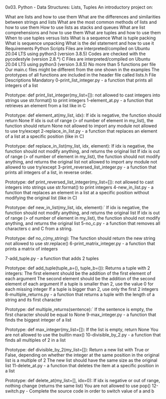0x03. Python - Data Structures: Lists, Tuples
An introductory project on:

What are lists and how to use them
What are the differences and similarities between strings and lists
What are the most common methods of lists and how to use them
How to use lists as stacks and queues
What are list comprehensions and how to use them
What are tuples and how to use them
When to use tuples versus lists
What is a sequence
What is tuple packing
What is sequence unpacking
What is the del statement and how to use it
Requirements
Python Scripts
Files are interpreted/compiled on Ubuntu 20.04 LTS using python3 (version 3.8.5)
Codes are checked with the pycodestyle (version 2.8.*)
C
Files are interpreted/compiled on Ubuntu 20.04 LTS using python3 (version 3.8.5)
No more than 5 functions per file
Our main.c files might be different from the one shown in the examples
The prototypes of all functions are included in the header file called lists.h
File Descriptions
Mandatory
0-print_list_integer.py - a function that prints all integers of a list

Prototype: def print_list_integer(my_list=[]):
not allowed to cast integers into strings
use str.format() to print integers
1-element_at.py - a function that retrieves an element from a list like in C

Prototype: def element_at(my_list, idx):
If idx is negative, the function should return None
If idx is out of range (> of number of element in my_list), the function should return None
not allowed to import any module
not allowed to use try/except
2-replace_in_list.py - a function that replaces an element of a list at a specific position (like in C)

Prototype: def replace_in_list(my_list, idx, element):
If idx is negative, the function should not modify anything, and returns the original list
If idx is out of range (> of number of element in my_list), the function should not modify anything, and returns the original list
not allowed to import any module
not allowed to use try/except
3-print_reversed_list_integer.py - a function that prints all integers of a list, in reverse order.

Prototype: def print_reversed_list_integer(my_list=[]):
not allowed to cast integers into strings
use str.format() to print integers
4-new_in_list.py - a function that replaces an element in a list at a specific position without modifying the original list (like in C)

Prototype: def new_in_list(my_list, idx, element):`
If idx is negative, the function should not modify anything, and returns the original list
If idx is out of range (> of number of element in my_list), the function should not modify anything, and returns the original list
5-no_c.py - a function that removes all characters c and C from a string.

Prototype: def no_c(my_string):
The function should return the new string
not allowed to use str.replace()
6-print_matrix_integer.py - a function that prints a matrix of integers

7-add_tuple.py - a function that adds 2 tuples

Prototype: def add_tuple(tuple_a=(), tuple_b=()):
Returns a tuple with 2 integers:
The first element should be the addition of the first element of each argument
The second element should be the addition of the second element of each argument
If a tuple is smaller than 2, use the value 0 for each missing integer
If a tuple is bigger than 2, use only the first 2 integers
8-multiple_returns.py - a function that returns a tuple with the length of a string and its first character

Prototype: def multiple_returns(sentence):`
If the sentence is empty, the first character should be equal to None
9-max_integer.py - a function that finds the biggest integer of a list

Prototype: def max_integer(my_list=[]):
If the list is empty, return None
You are not allowed to use the builtin max()
10-divisible_by_2.py - a function that finds all multiples of 2 in a list

Prototype: def divisible_by_2(my_list=[]):
Return a new list with True or False, depending on whether the integer at the same position in the original list is a multiple of 2
The new list should have the same size as the original list
11-delete_at.py - a function that deletes the item at a specific position in a list

Prototype: def delete_at(my_list=[], idx=0):
If idx is negative or out of range, nothing change (returns the same list)
You are not allowed to use pop()
12-switch.py - Complete the source code in order to switch value of a and b
